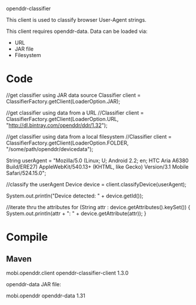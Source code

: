 openddr-classifier

This client is used to classify browser User-Agent strings.

This client requires openddr-data. Data can be loaded via:

 * URL
 * JAR file
 * Filesystem


 # Code
 
  //get classifier using JAR data source
  Classifier client = ClassifierFactory.getClient(LoaderOption.JAR);
  
  //get classifier using data from a URL
  //Classifier client = ClassifierFactory.getClient(LoaderOption.URL, "http://dl.bintray.com/openddr/ddr/1.32");
  
  //get classifier using data from a local filesystem 
  //Classifier client = ClassifierFactory.getClient(LoaderOption.FOLDER, "/some/path/openddr/devicedata");

  String userAgent = "Mozilla/5.0 (Linux; U; Android 2.2; en; HTC Aria A6380 Build/ERE27) AppleWebKit/540.13+ (KHTML, like Gecko) Version/3.1 Mobile Safari/524.15.0";
  
  //classify the userAgent
  Device device = client.classifyDevice(userAgent);
  
  System.out.println("Device detected: " + device.getId());

  //iterate thru the attributes
  for (String attr : device.getAttributes().keySet()) {
      System.out.println(attr + ": " + device.getAttribute(attr));
  }

 # Compile
 
 ## Maven

  <dependency>
    <groupId>mobi.openddr.client</groupId>
    <artifactId>openddr-classifier-client</artifactId>
    <version>1.3.0</version>
  </dependency>

 openddr-data JAR file:

  <dependency>
    <groupId>mobi.openddr</groupId>
    <artifactId>openddr-data</artifactId>
    <version>1.31</version>
  </dependency>
